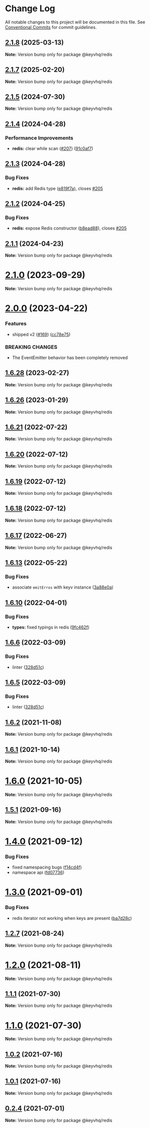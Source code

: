 # Change Log

All notable changes to this project will be documented in this file.
See [Conventional Commits](https://conventionalcommits.org) for commit guidelines.

## [2.1.8](https://github.com/microlinkhq/keyv/compare/v2.1.7...v2.1.8) (2025-03-13)

**Note:** Version bump only for package @keyvhq/redis

## [2.1.7](https://github.com/microlinkhq/keyv/compare/v2.1.6...v2.1.7) (2025-02-20)

**Note:** Version bump only for package @keyvhq/redis

## [2.1.5](https://github.com/microlinkhq/keyv/compare/v2.1.4...v2.1.5) (2024-07-30)

**Note:** Version bump only for package @keyvhq/redis

## [2.1.4](https://github.com/microlinkhq/keyv/compare/v2.1.3...v2.1.4) (2024-04-28)

### Performance Improvements

* **redis:** clear while scan ([#207](https://github.com/microlinkhq/keyv/issues/207)) ([91c0af7](https://github.com/microlinkhq/keyv/commit/91c0af710927a5da890ffae4f91f1a0731c446e6))

## [2.1.3](https://github.com/microlinkhq/keyv/compare/v2.1.2...v2.1.3) (2024-04-28)

### Bug Fixes

* **redis:** add Redis type ([e819f7a](https://github.com/microlinkhq/keyv/commit/e819f7a1b19d12e25aa63e23379f8b7feab6f3d3)), closes [#205](https://github.com/microlinkhq/keyv/issues/205)

## [2.1.2](https://github.com/microlinkhq/keyv/compare/v2.1.1...v2.1.2) (2024-04-25)

### Bug Fixes

* **redis:** expose Redis constructor ([b8ead88](https://github.com/microlinkhq/keyv/commit/b8ead883b26cc17e097f81207ec52c7e238b67c7)), closes [#205](https://github.com/microlinkhq/keyv/issues/205)

## [2.1.1](https://github.com/microlinkhq/keyv/compare/v2.1.0...v2.1.1) (2024-04-23)

**Note:** Version bump only for package @keyvhq/redis

# [2.1.0](https://github.com/microlinkhq/keyv/compare/v2.0.3...v2.1.0) (2023-09-29)

**Note:** Version bump only for package @keyvhq/redis

# [2.0.0](https://github.com/microlinkhq/keyv/compare/v1.6.28...v2.0.0) (2023-04-22)

### Features

* shipped v2 ([#169](https://github.com/microlinkhq/keyv/issues/169)) ([cc78e75](https://github.com/microlinkhq/keyv/commit/cc78e75b281111c7e57e30d7554b9772c83f2baa))

### BREAKING CHANGES

* The EventEmitter behavior has been completely removed

## [1.6.28](https://github.com/microlinkhq/keyvhq/compare/v1.6.27...v1.6.28) (2023-02-27)

**Note:** Version bump only for package @keyvhq/redis

## [1.6.26](https://github.com/microlinkhq/keyvhq/compare/v1.6.25...v1.6.26) (2023-01-29)

**Note:** Version bump only for package @keyvhq/redis

## [1.6.21](https://github.com/microlinkhq/keyvhq/compare/v1.6.20...v1.6.21) (2022-07-22)

**Note:** Version bump only for package @keyvhq/redis

## [1.6.20](https://github.com/microlinkhq/keyvhq/compare/v1.6.19...v1.6.20) (2022-07-12)

**Note:** Version bump only for package @keyvhq/redis

## [1.6.19](https://github.com/microlinkhq/keyvhq/compare/v1.6.18...v1.6.19) (2022-07-12)

**Note:** Version bump only for package @keyvhq/redis

## [1.6.18](https://github.com/microlinkhq/keyvhq/compare/v1.6.17...v1.6.18) (2022-07-12)

**Note:** Version bump only for package @keyvhq/redis

## [1.6.17](https://github.com/microlinkhq/keyvhq/compare/v1.6.16...v1.6.17) (2022-06-27)

**Note:** Version bump only for package @keyvhq/redis

## [1.6.13](https://github.com/microlinkhq/keyvhq/compare/v1.6.12...v1.6.13) (2022-05-22)

### Bug Fixes

* associate `emitErros` with keyv instance ([3a88e0a](https://github.com/microlinkhq/keyvhq/commit/3a88e0a4af316769c1845a9f5c82a3b8d25120e2))

## [1.6.10](https://github.com/microlinkhq/keyvhq/compare/v1.6.9...v1.6.10) (2022-04-01)

### Bug Fixes

* **types:** fixed typings in redis ([9fc462f](https://github.com/microlinkhq/keyvhq/commit/9fc462fd068eac98a1ec185a5e8ffbea912af72f))

## [1.6.6](https://github.com/microlinkhq/keyvhq/compare/v1.6.4...v1.6.6) (2022-03-09)

### Bug Fixes

* linter ([328d51c](https://github.com/microlinkhq/keyvhq/commit/328d51c1a16f753d9341246184eab79203afdda4))

## [1.6.5](https://github.com/microlinkhq/keyvhq/compare/v1.6.4...v1.6.5) (2022-03-09)

### Bug Fixes

* linter ([328d51c](https://github.com/microlinkhq/keyvhq/commit/328d51c1a16f753d9341246184eab79203afdda4))

## [1.6.2](https://github.com/microlinkhq/keyvhq/compare/v1.6.1...v1.6.2) (2021-11-08)

**Note:** Version bump only for package @keyvhq/redis

## [1.6.1](https://github.com/microlinkhq/keyvhq/compare/v1.6.0...v1.6.1) (2021-10-14)

**Note:** Version bump only for package @keyvhq/redis

# [1.6.0](https://github.com/microlinkhq/keyvhq/compare/v1.5.2...v1.6.0) (2021-10-05)

**Note:** Version bump only for package @keyvhq/redis

## [1.5.1](https://github.com/microlinkhq/keyvhq/compare/v1.5.0...v1.5.1) (2021-09-16)

**Note:** Version bump only for package @keyvhq/redis

# [1.4.0](https://github.com/microlinkhq/keyvhq/compare/v1.3.0...v1.4.0) (2021-09-12)

### Bug Fixes

* fixed namespacing bugs ([f14cd4f](https://github.com/microlinkhq/keyvhq/commit/f14cd4f1651fc866e96785dff0f33f807a1b8493))
* namespace api ([fd07736](https://github.com/microlinkhq/keyvhq/commit/fd07736aee52c9bde9a81f075faa85c39d72cc51))

# [1.3.0](https://github.com/microlinkhq/keyvhq/compare/v1.2.7...v1.3.0) (2021-09-01)

### Bug Fixes

* redis iterator not working when keys are present ([ba7d28c](https://github.com/microlinkhq/keyvhq/commit/ba7d28cde0fe86e305f7db125d12629938fc5a70))

## [1.2.7](https://github.com/microlinkhq/keyvhq/compare/v1.2.6...v1.2.7) (2021-08-24)

**Note:** Version bump only for package @keyvhq/redis

# [1.2.0](https://github.com/microlinkhq/keyvhq/compare/v1.1.1...v1.2.0) (2021-08-11)

**Note:** Version bump only for package @keyvhq/redis

## [1.1.1](https://github.com/microlinkhq/keyvhq/compare/v1.1.0...v1.1.1) (2021-07-30)

**Note:** Version bump only for package @keyvhq/redis

# [1.1.0](https://github.com/microlinkhq/keyvhq/compare/v1.0.2...v1.1.0) (2021-07-30)

**Note:** Version bump only for package @keyvhq/redis

## [1.0.2](https://github.com/microlinkhq/keyvhq/compare/v1.0.1...v1.0.2) (2021-07-16)

**Note:** Version bump only for package @keyvhq/redis

## [1.0.1](https://github.com/microlinkhq/keyvhq/compare/v1.0.0...v1.0.1) (2021-07-16)

**Note:** Version bump only for package @keyvhq/redis

## [0.2.4](https://github.com/microlinkhq/keyvhq/compare/v0.2.0...v0.2.4) (2021-07-01)

**Note:** Version bump only for package @keyvhq/redis
